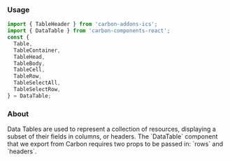 ### Usage

```js
import { TableHeader } from 'carbon-addons-ics';
import { DataTable } from 'carbon-components-react';
const {
  Table,
  TableContainer,
  TableHead,
  TableBody,
  TableCell,
  TableRow,
  TableSelectAll,
  TableSelectRow,
} = DataTable;
````

### About
Data Tables are used to represent a collection of resources, displaying a subset of their fields in columns, or headers. The \`DataTable\` component that we export from Carbon requires two props to be passed in: \`rows\` and \`headers\`.